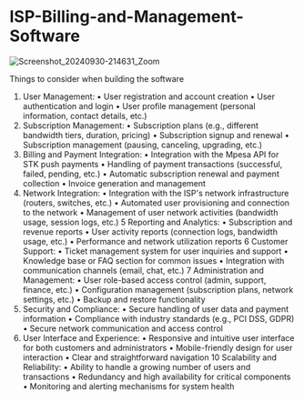 # ISP-Billing-and-Management-Software


![Screenshot_20240930-214631_Zoom](https://github.com/user-attachments/assets/73561044-8e23-4717-84ee-dbd04fcf9c74)



Things to consider when building the software

1.  User Management:
       •	User registration and account creation
       •	User authentication and login
       •	User profile management (personal information, contact details, etc.)
2.  Subscription Management:
      •	Subscription plans (e.g., different bandwidth tiers, duration, pricing)
      •	Subscription signup and renewal
      •	Subscription management (pausing, canceling, upgrading, etc.)
3.  Billing and Payment Integration:
      •	Integration with the Mpesa API for STK push payments
      •	Handling of payment transactions (successful, failed, pending, etc.)
      •	Automatic subscription renewal and payment collection
      •	Invoice generation and management
4.  Network Integration:
     •	Integration with the ISP's network infrastructure (routers, switches, etc.)
     •	Automated user provisioning and connection to the network
     •	Management of user network activities (bandwidth usage, session logs, etc.)
5   Reporting and Analytics:
     •	Subscription and revenue reports
     •	User activity reports (connection logs, bandwidth usage, etc.)
     •	Performance and network utilization reports
6  Customer Support:
     •	Ticket management system for user inquiries and support
     •	Knowledge base or FAQ section for common issues
     •	Integration with communication channels (email, chat, etc.)
7  Administration and Management:
     •	User role-based access control (admin, support, finance, etc.)
     •	Configuration management (subscription plans, network settings, etc.)
     •	Backup and restore functionality
8.  Security and Compliance:
    •	Secure handling of user data and payment information
    •	Compliance with industry standards (e.g., PCI DSS, GDPR)
    •	Secure network communication and access control
9.  User Interface and Experience:
    •	Responsive and intuitive user interface for both customers and administrators
    •	Mobile-friendly design for user interaction
    •	Clear and straightforward navigation
10  Scalability and Reliability:
    •	Ability to handle a growing number of users and transactions
    •	Redundancy and high availability for critical components
    •	Monitoring and alerting mechanisms for system health

